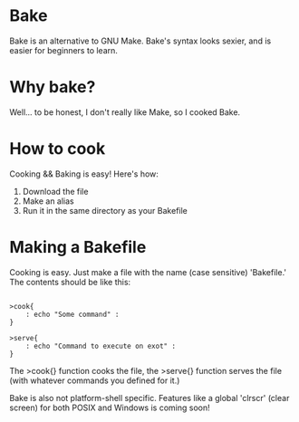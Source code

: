 # Bake

Bake is an alternative to GNU Make. Bake's syntax looks sexier, and is easier for beginners to learn.

# Why bake?

Well... to be honest, I don't really like Make, so I cooked Bake.

# How to cook

Cooking && Baking is easy! Here's how:

1. Download the file
2. Make an alias
3. Run it in the same directory as your Bakefile

# Making a Bakefile

Cooking is easy. Just make a file with the name (case sensitive) 'Bakefile.' The contents should be like this:

```

>cook{
    : echo "Some command" :
}

>serve{
    : echo "Command to execute on exot" :
}

```

The >cook{} function cooks the file, the >serve{} function serves the file (with whatever commands you defined for it.)

Bake is also not platform-shell specific. Features like a global 'clrscr' (clear screen) for both POSIX and Windows is coming soon!
